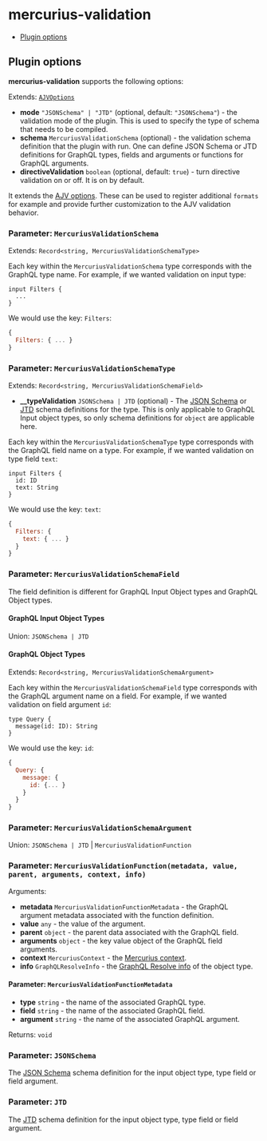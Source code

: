 # mercurius-validation

- [Plugin options](#plugin-options)

## Plugin options

**mercurius-validation** supports the following options:

Extends: [`AJVOptions`](https://ajv.js.org/options.html)

* **mode** `"JSONSchema" | "JTD"` (optional, default: `"JSONSchema"`) - the validation mode of the plugin. This is used to specify the type of schema that needs to be compiled.
* **schema** `MercuriusValidationSchema` (optional) - the validation schema definition that the plugin with run. One can define JSON Schema or JTD definitions for GraphQL types, fields and arguments or functions for GraphQL arguments.
* **directiveValidation** `boolean` (optional, default: `true`) - turn directive validation on or off. It is on by default.

It extends the [AJV options](https://ajv.js.org/options.html). These can be used to register additional `formats` for example and provide further customization to the AJV validation behavior.

### Parameter: `MercuriusValidationSchema`

Extends: `Record<string, MercuriusValidationSchemaType>`

Each key within the `MercuriusValidationSchema` type corresponds with the  GraphQL type name. For example, if we wanted validation on input type:

```gql
input Filters {
  ...
}
```

We would use the key: `Filters`:

```js
{
  Filters: { ... }
}
```

### Parameter: `MercuriusValidationSchemaType`

Extends: `Record<string, MercuriusValidationSchemaField>`

* **__typeValidation** `JSONSchema | JTD` (optional) - The [JSON Schema](https://json-schema.org/understanding-json-schema/) or [JTD](https://jsontypedef.com/docs/) schema definitions for the type. This is only applicable to GraphQL Input object types, so only schema definitions for `object` are applicable here.

Each key within the `MercuriusValidationSchemaType` type corresponds with the GraphQL field name on a type. For example, if we wanted validation on type field `text`:

```gql
input Filters {
  id: ID
  text: String
}
```

We would use the key: `text`:

```js
{
  Filters: {
    text: { ... }
  }
}
```

### Parameter: `MercuriusValidationSchemaField`

The field definition is different for GraphQL Input Object types and GraphQL Object types.

#### GraphQL Input Object Types

Union: `JSONSchema | JTD`

#### GraphQL Object Types

Extends: `Record<string, MercuriusValidationSchemaArgument>`

Each key within the `MercuriusValidationSchemaField` type corresponds with the GraphQL argument name on a field. For example, if we wanted validation on field argument `id`:

```gql
type Query {
  message(id: ID): String
}
```

We would use the key: `id`:

```js
{
  Query: {
    message: {
      id: {... }
    }
  }
}
```

### Parameter: `MercuriusValidationSchemaArgument`

Union: `JSONSchema | JTD` | `MercuriusValidationFunction`

### Parameter: `MercuriusValidationFunction(metadata, value, parent, arguments, context, info)`

Arguments:

* **metadata** `MercuriusValidationFunctionMetadata` - the GraphQL argument metadata associated with the function definition. 
* **value** `any` - the value of the argument.
* **parent** `object` - the parent data associated with the GraphQL field.
* **arguments** `object` - the key value object of the GraphQL field arguments.
* **context** `MercuriusContext` - the [Mercurius context](https://mercurius.dev/#/docs/context).
* **info** `GraphQLResolveInfo` - the [GraphQL Resolve info](https://graphql.org/graphql-js/type/#graphqlobjecttype) of the object type.

#### Parameter: `MercuriusValidationFunctionMetadata`

* **type** `string` - the name of the associated GraphQL type.
* **field** `string` - the name of the associated GraphQL field.
* **argument** `string` - the name of the associated GraphQL argument.

Returns: `void`

### Parameter: `JSONSchema`

The [JSON Schema](https://json-schema.org/understanding-json-schema/) schema definition for the input object type, type field or field argument.

### Parameter: `JTD`

The [JTD](https://jsontypedef.com/docs/) schema definition for the input object type, type field or field argument.
